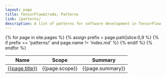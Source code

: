 ```yaml
---
layout: page
title: TensorFlow&trade; Patterns
link: /patterns/
description: A list of patterns for software development in TensorFlow.
---
```



<table id="patterns-table" class="table table-striped table-bordered" cellspacing="0" width="100%">
  <thead>
    <tr>
      <th>Name</th>
      <th>Scope</th>
      <th>Summary</th>
    </tr>
  </thead>
  <tbody>
    {% for page in site.pages %}
    {% assign prefix = page.path|slice:0,9 %}
    {% if prefix == 'patterns/' and page.name != 'index.md' %}
    <tr>
      <td><a href="{{page.url}}">{{page.title}}</a></td>
      <td>{{page.scope}}</td>
      <td>{{page.summary}}</td>
    </tr>
    {% endif %}
    {% endfor %}

  </tbody>
</table>

<div style="height:220px"></div>
